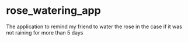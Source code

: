 # rose_watering_app
The application to remind my friend to water the rose in the case if it was not raining for more than 5 days

